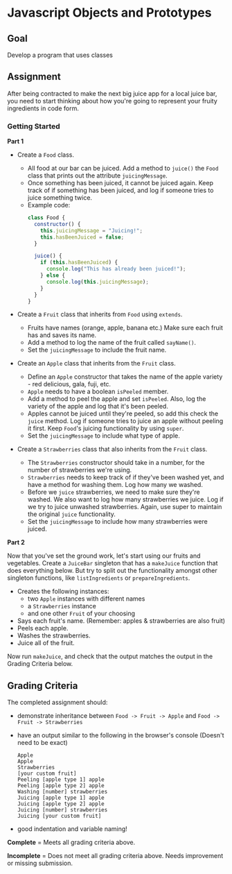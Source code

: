# Javascript Objects and Prototypes

## Goal

Develop a program that uses classes

## Assignment
After being contracted to make the next big juice app for a local juice bar, you need to start thinking about how you're going to represent your fruity ingredients in code form.

### Getting Started

**Part 1**

* Create a `Food` class.
    * All food at our bar can be juiced. Add a method to `juice()` the `Food` class that prints out the attribute `juicingMessage`.
    * Once something has been juiced, it cannot be juiced again. Keep track of if something has been juiced, and log if someone tries to juice something twice.
    * Example code:
      ```js
      class Food {
        constructor() {
          this.juicingMessage = "Juicing!";
          this.hasBeenJuiced = false;
        }

        juice() {
          if (this.hasBeenJuiced) {
            console.log("This has already been juiced!");
          } else {
            console.log(this.juicingMessage);
          }
        }
      }
      ```

* Create a `Fruit` class that inherits from `Food` using `extends`.
    * Fruits have names (orange, apple, banana etc.) Make sure each fruit has and saves its name.
    * Add a method to log the name of the fruit called `sayName()`.
    * Set the `juicingMessage` to include the fruit name.
* Create an `Apple` class that inherits from the `Fruit` class.
    * Define an `Apple` constructor that takes the name of the apple variety - red delicious, gala, fuji, etc.
    * `Apple` needs to have a boolean `isPeeled` member.
    * Add a method to peel the apple and set `isPeeled`. Also, log the variety of the apple and log that it's been peeled.
    * Apples cannot be juiced until they're peeled, so add this check the `juice` method. Log if someone tries to juice an apple without peeling it first. Keep `Food`'s juicing functionality by using `super`.
    * Set the `juicingMessage` to include what type of apple.
* Create a `Strawberries` class that also inherits from the `Fruit` class.
    * The `Strawberries` constructor should take in a number, for the number of strawberries we're using.
    * `Strawberries` needs to keep track of if they've been washed yet, and have a method for washing them. Log how many we washed.
    * Before we `juice` strawberries, we need to make sure they're washed. We also want to log how many strawberries we juice. Log if we try to juice unwashed strawberries. Again, use super to maintain the original `juice` functionality.
    * Set the `juicingMessage` to include how many strawberries were juiced.


**Part 2**

Now that you've set the ground work, let's start using our fruits and vegetables. Create a `JuiceBar` singleton that has a `makeJuice` function that does everything below. But try to split out the functionality amongst other singleton functions, like `listIngredients` or `prepareIngredients`.

* Creates the following instances:
  * two `Apple` instances with different names
  * a `Strawberries` instance
  * and one other `Fruit` of your choosing
* Says each fruit's name. (Remember: apples & strawberries are also fruit)
* Peels each apple.
* Washes the strawberries.
* Juice all of the fruit.

Now run `makeJuice`, and check that the output matches the output in the Grading Criteria below.


## Grading Criteria

The completed assignment should:

* demonstrate inheritance between `Food -> Fruit -> Apple` and `Food -> Fruit -> Strawberries`
* have an output similar to the following in the browser's console (Doesn't need to be exact)

    ```
    Apple
    Apple
    Strawberries
    [your custom fruit]
    Peeling [apple type 1] apple
    Peeling [apple type 2] apple
    Washing [number] strawberries
    Juicing [apple type 1] apple
    Juicing [apple type 2] apple
    Juicing [number] strawberries
    Juicing [your custom fruit]
    ```

* good indentation and variable naming!

**Complete** = Meets all grading criteria above.

**Incomplete** = Does not meet all grading criteria above. Needs improvement or missing submission.
